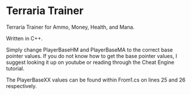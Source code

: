 # Terraria Trainer
Terraria Trainer for Ammo, Money, Health, and Mana. 

Written in C++. 

Simply change PlayerBaseHM and PlayerBaseMA to the correct base pointer values. If you do not know how to get the base pointer values, I suggest looking it up on youtube or reading through the Cheat Engine tutorial.

The PlayerBaseXX values can be found within From1.cs on lines 25 and 26 respectively.
